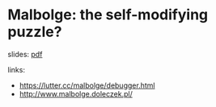 # Malbolge: the self-modifying puzzle?

slides: [pdf](../../resources/1/malbolge.pdf)

links:

- https://lutter.cc/malbolge/debugger.html
- http://www.malbolge.doleczek.pl/
